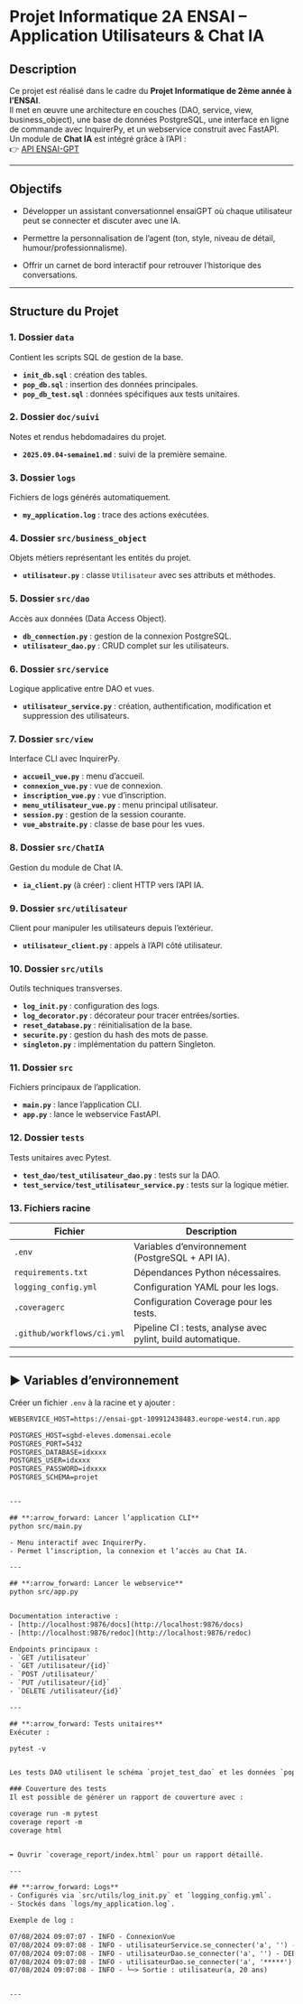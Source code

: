 # **Projet Informatique 2A ENSAI – Application Utilisateurs & Chat IA**

## **Description**
Ce projet est réalisé dans le cadre du **Projet Informatique de 2ème année à l’ENSAI**.  
Il met en œuvre une architecture en couches (DAO, service, view, business_object), une base de données PostgreSQL, une interface en ligne de commande avec InquirerPy, et un webservice construit avec FastAPI.  
Un module de **Chat IA** est intégré grâce à l’API :  
👉 [API ENSAI-GPT](https://ensai-gpt-109912438483.europe-west4.run.app/docs#/default/chat_generate_post)

---

## **Objectifs**
- Développer un assistant conversationnel ensaiGPT où chaque utilisateur peut se connecter et discuter avec une IA.

- Permettre la personnalisation de l’agent (ton, style, niveau de détail, humour/professionnalisme).

- Offrir un carnet de bord interactif pour retrouver l’historique des conversations. 

---

## **Structure du Projet**

### **1. Dossier `data`**
Contient les scripts SQL de gestion de la base.  
- **`init_db.sql`** : création des tables.  
- **`pop_db.sql`** : insertion des données principales.  
- **`pop_db_test.sql`** : données spécifiques aux tests unitaires.  

### **2. Dossier `doc/suivi`**
Notes et rendus hebdomadaires du projet.  
- **`2025.09.04-semaine1.md`** : suivi de la première semaine.  

### **3. Dossier `logs`**
Fichiers de logs générés automatiquement.  
- **`my_application.log`** : trace des actions exécutées.  

### **4. Dossier `src/business_object`**
Objets métiers représentant les entités du projet.  
- **`utilisateur.py`** : classe `Utilisateur` avec ses attributs et méthodes.  

### **5. Dossier `src/dao`**
Accès aux données (Data Access Object).  
- **`db_connection.py`** : gestion de la connexion PostgreSQL.  
- **`utilisateur_dao.py`** : CRUD complet sur les utilisateurs.  

### **6. Dossier `src/service`**
Logique applicative entre DAO et vues.  
- **`utilisateur_service.py`** : création, authentification, modification et suppression des utilisateurs.  

### **7. Dossier `src/view`**
Interface CLI avec InquirerPy.  
- **`accueil_vue.py`** : menu d’accueil.  
- **`connexion_vue.py`** : vue de connexion.  
- **`inscription_vue.py`** : vue d’inscription.  
- **`menu_utilisateur_vue.py`** : menu principal utilisateur.  
- **`session.py`** : gestion de la session courante.  
- **`vue_abstraite.py`** : classe de base pour les vues.  

### **8. Dossier `src/ChatIA`**
Gestion du module de Chat IA.  
- **`ia_client.py`** (à créer) : client HTTP vers l’API IA. 

### **9. Dossier `src/utilisateur`**
Client pour manipuler les utilisateurs depuis l’extérieur.  
- **`utilisateur_client.py`** : appels à l’API côté utilisateur.  

### **10. Dossier `src/utils`**
Outils techniques transverses.  
- **`log_init.py`** : configuration des logs.  
- **`log_decorator.py`** : décorateur pour tracer entrées/sorties.  
- **`reset_database.py`** : réinitialisation de la base.  
- **`securite.py`** : gestion du hash des mots de passe.  
- **`singleton.py`** : implémentation du pattern Singleton.  

### **11. Dossier `src`**
Fichiers principaux de l’application.  
- **`main.py`** : lance l’application CLI.  
- **`app.py`** : lance le webservice FastAPI.  

### **12. Dossier `tests`**
Tests unitaires avec Pytest.  
- **`test_dao/test_utilisateur_dao.py`** : tests sur la DAO.  
- **`test_service/test_utilisateur_service.py`** : tests sur la logique métier.  

### **13. Fichiers racine**
| Fichier                   | Description                                                                 |
| -------------------------- | --------------------------------------------------------------------------- |
| `.env`                     | Variables d’environnement (PostgreSQL + API IA).                           |
| `requirements.txt`         | Dépendances Python nécessaires.                                             |
| `logging_config.yml`       | Configuration YAML pour les logs.                                           |
| `.coveragerc`              | Configuration Coverage pour les tests.                                      |
| `.github/workflows/ci.yml` | Pipeline CI : tests, analyse avec pylint, build automatique.                 |

---


## **:arrow_forward: Variables d’environnement**
Créer un fichier `.env` à la racine et y ajouter :  

```default
WEBSERVICE_HOST=https://ensai-gpt-109912438483.europe-west4.run.app

POSTGRES_HOST=sgbd-eleves.domensai.ecole
POSTGRES_PORT=5432
POSTGRES_DATABASE=idxxxx
POSTGRES_USER=idxxxx
POSTGRES_PASSWORD=idxxxx
POSTGRES_SCHEMA=projet


---

## **:arrow_forward: Lancer l’application CLI**
python src/main.py

- Menu interactif avec InquirerPy.  
- Permet l’inscription, la connexion et l’accès au Chat IA.  

---

## **:arrow_forward: Lancer le webservice**
python src/app.py


Documentation interactive :  
- [http://localhost:9876/docs](http://localhost:9876/docs)  
- [http://localhost:9876/redoc](http://localhost:9876/redoc)  

Endpoints principaux :  
- `GET /utilisateur`  
- `GET /utilisateur/{id}`  
- `POST /utilisateur/`  
- `PUT /utilisateur/{id}`  
- `DELETE /utilisateur/{id}`  

---

## **:arrow_forward: Tests unitaires**
Exécuter :  

pytest -v


Les tests DAO utilisent le schéma `projet_test_dao` et les données `pop_db_test.sql`.  

### Couverture des tests
Il est possible de générer un rapport de couverture avec :  

coverage run -m pytest
coverage report -m
coverage html


➡️ Ouvrir `coverage_report/index.html` pour un rapport détaillé.  

---

## **:arrow_forward: Logs**
- Configurés via `src/utils/log_init.py` et `logging_config.yml`.  
- Stockés dans `logs/my_application.log`.  

Exemple de log :  

07/08/2024 09:07:07 - INFO - ConnexionVue
07/08/2024 09:07:08 - INFO - utilisateurService.se_connecter('a', '') - DEBUT
07/08/2024 09:07:08 - INFO - utilisateurDao.se_connecter('a', '') - DEBUT
07/08/2024 09:07:08 - INFO - utilisateurDao.se_connecter('a', '*****') - FIN
07/08/2024 09:07:08 - INFO - └─> Sortie : utilisateur(a, 20 ans)


---


